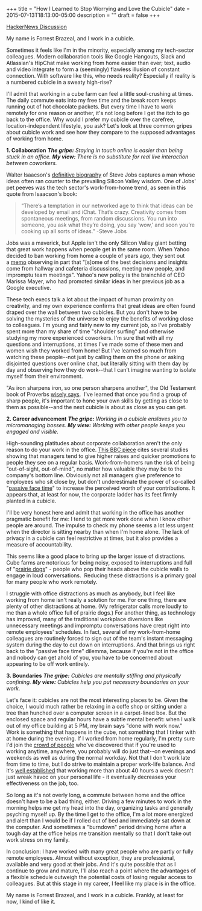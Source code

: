 +++
title = "How I Learned to Stop Worrying and Love the Cubicle"
date = 2015-07-13T18:13:00-05:00
description = ""
draft = false
+++

<a href="https://news.ycombinator.com/item?id=10844506">HackerNews Discussion</a>

My name is Forrest Brazeal, and I work in a cubicle.

Sometimes it feels like I'm in the minority, especially among my tech-sector colleagues. Modern collaboration tools like Google Hangouts, Slack and Atlassian's HipChat make working from home easier than ever; text, audio and video integrate to form a (seemingly) flawless illusion of constant connection. With software like this, who needs reality? Especially if reality is a numbered cubicle in a sweaty high-rise?

I'll admit that working in a cube farm can feel a little soul-crushing at times. The daily commute eats into my free time and the break room keeps running out of hot chocolate packets. But every time I have to work remotely for one reason or another, it's not long before I get the itch to go back to the office. Why would I prefer my cubicle over the carefree, location-independent lifestyle, you ask? Let's look at three common gripes about cubicle work and see how they compare to the supposed advantages of working from home.

<strong>1. Collaboration</strong>
<em><strong>The gripe:</strong> Staying in touch online is easier than being stuck in an office.</em>
<em><strong>My view:</strong> There is no substitute for real live interaction between coworkers.</em>

Walter Isaacson's <a href="http://www.amazon.com/Steve-Jobs-Walter-Isaacson/dp/1451648545/ref=sr_1_1?s=books&ie=UTF8&qid=1436749215&sr=1-1&keywords=steve+jobs">definitive biography</a> of Steve Jobs captures a man whose ideas often ran counter to the prevailing Silicon Valley wisdom. One of Jobs' pet peeves was the tech sector's work-from-home trend, as seen in this quote from Isaacson's book:
<blockquote>“There’s a temptation in our networked age to think that ideas can be developed by email and iChat. That’s crazy. Creativity comes from spontaneous meetings, from random discussions. You run into someone, you ask what they’re doing, you say ‘wow,’ and soon you’re cooking up all sorts of ideas.” -Steve Jobs</blockquote>
Jobs was a maverick, but Apple isn't the only Silicon Valley giant betting that great work happens when people get in the same room. When Yahoo decided to ban working from home a couple of years ago, they sent out a <a href="http://allthingsd.com/20130222/physically-together-heres-the-internal-yahoo-no-work-from-home-memo-which-extends-beyond-remote-workers/">memo</a> observing in part that "[s]ome of the best decisions and insights come from hallway and cafeteria discussions, meeting new people, and impromptu team meetings". Yahoo's new policy is the brainchild of CEO Marissa Mayer, who had promoted similar ideas in her previous job as a Google executive.

These tech execs talk a lot about the impact of human proximity on creativity, and my own experience confirms that great ideas are often found draped over the wall between two cubicles. But you don't have to be solving the mysteries of the universe to enjoy the benefits of working close to colleagues. I'm young and fairly new to my current job, so I've probably spent more than my share of time "shoulder surfing" and otherwise studying my more experienced coworkers. I'm sure that with all my questions and interruptions, at times I've made some of these men and women wish they worked from home! But I've learned so much from watching these people--not just by calling them on the phone or asking disjointed questions over online chat, but literally sitting with them day by day and observing how they do work--that I can't imagine wanting to isolate myself from their environment.

"As iron sharpens iron, so one person sharpens another", the Old Testament book of Proverbs <a href="https://www.biblegateway.com/passage/?search=Proverbs+27%3A17&version=NIV">wisely says</a>.  I've learned that once you find a group of sharp people, it's important to hone your own skills by getting as close to them as possible--and the next cubicle is about as close as you can get.

<strong>2. Career advancement</strong>
<em><strong>The gripe:</strong> Working in a cubicle enslaves you to micromanaging bosses.</em>
<em><strong>My view:</strong> Working with other people keeps you engaged and visible.</em>

High-sounding platitudes about corporate collaboration aren't the only reason to do your work in the office. <a href="http://www.bbc.com/news/magazine-21588760">This BBC piece</a> cites several studies showing that managers tend to give higher raises and quicker promotions to people they see on a regular basis. Work-from-homers run the risk of being "out-of-sight, out-of-mind", no matter how valuable they may be to the company's bottom line. Obviously not all managers give preference to employees who sit close by, but don't underestimate the power of so-called "<a href="http://gsm.ucdavis.edu/research/how-passive-face-time-affects-perceptions-employees-evidence-spontaneous-trait-inference">passive face time</a>" to increase the perceived worth of your contributions. It appears that, at least for now, the corporate ladder has its feet firmly planted in a cubicle.

I'll be very honest here and admit that working in the office has another pragmatic benefit for me: I tend to get more work done when I know other people are around. The impulse to check my phone seems a lot less urgent when the director is sitting nearby than when I'm home alone. The lack of privacy in a cubicle can feel restrictive at times, but it also provides a measure of accountability.

This seems like a good place to bring up the larger issue of distractions. Cube farms are notorious for being noisy, exposed to interruptions and full of "<a href="http://www.businessmanagementdaily.com/5834/cubicle-etiquette-dont-be-a-prairie-dog#_">prairie dogs</a>" - people who pop their heads above the cubicle walls to engage in loud conversations.  Reducing these distractions is a primary goal for many people who work remotely.

I struggle with office distractions as much as anybody, but I feel like working from home isn't really a solution for me. For one thing, there are plenty of other distractions at home. (My refrigerator calls more loudly to me than a whole office full of prairie dogs.) For another thing, as technology has improved, many of the traditional workplace diversions like unnecessary meetings and impromptu conversations have crept right into remote employees' schedules. In fact, several of my work-from-home colleagues are routinely forced to sign out of the team's instant messaging system during the day to cut down on interruptions. And that brings us right back to the "passive face time" dilemma, because if you're not in the office and nobody can get ahold of you, you have to be concerned about appearing to be off work entirely.

<strong>3. Boundaries</strong>
<em><strong>The gripe:</strong> Cubicles are mentally stifling and physically confining.</em>
<em><strong>My view:</strong> Cubicles help you put necessary boundaries on your work.</em>

Let's face it: cubicles are not the most interesting places to be. Given the choice, I would much rather be relaxing in a coffe shop or sitting under a tree than hunched over a computer screen in a carpet-lined box. But the enclosed space and regular hours have a subtle mental benefit: when I walk out of my office building at 5 PM, my brain says "done with work now." Work is something that happens in the cube, not something that I tinker with at home during the evening. If I worked from home regularly, I'm pretty sure I'd join the <a href="http://www.dailymail.co.uk/news/article-178436/Home-workers-tend-work.html">crowd of people</a> who've discovered that if you're used to working anytime, anywhere, you probably will do just that--on evenings and weekends as well as during the normal workday. Not that I don't work late from time to time, but I do strive to maintain a proper work-life balance. And it's <a href="http://www.inc.com/geoffrey-james/stop-working-more-than-40-hours-a-week.html">well established</a> that working more than about 40 hours a week doesn't just wreak havoc on your personal life - it eventually decreases your effectiveness on the job, too.

So long as it's not overly long, a commute between home and the office doesn't have to be a bad thing, either. Driving a few minutes to work in the morning helps me get my head into the day, organizing tasks and generally psyching myself up. By the time I get to the office, I'm a lot more energized and alert than I would be if I rolled out of bed and immediately sat down at the computer. And sometimes a "burndown" period driving home after a tough day at the office helps me transition mentally so that I don't take out work stress on my family.

In conclusion: I have worked with many great people who are partly or fully remote employees. Almost without exception, they are professional, available and very good at their jobs. And it's quite possible that as I continue to grow and mature, I'll also reach a point where the advantages of a flexible schedule outweigh the potential costs of losing regular access to colleagues. But at this stage in my career, I feel like my place is in the office.

My name is Forrest Brazeal, and I work in a cubicle. Frankly, at least for now, I kind of like it.